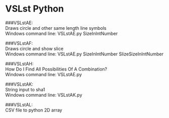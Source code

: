 # VSLst Python

###VSLstAE: <br>
Draws circle and other same length line symbols <br>
Windows command line: VSLstAE.py SizeInIntNumber

###VSLstAF: <br>
Draws circle and show slice <br>
Windows command line: VSLstAE.py SizeInIntNumber SlizeSizeInIntNumber

###VSLstAH: <br>
How Do I Find All Possibilities Of A Combination?  <br>
Windows command line: VSLstAE.py

###VSLstAK: <br>
String input to sha1 <br>
Windows command line: VSLstAK.py

###VSLstAL: <br>
CSV file to python 2D array
